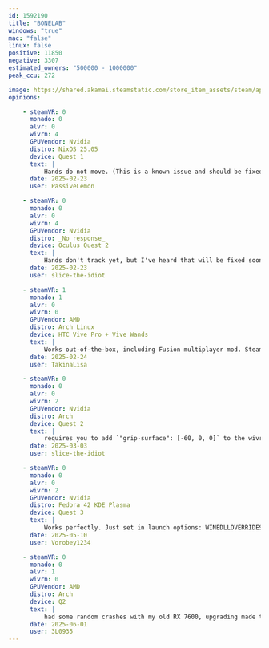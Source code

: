 ```yaml
---
id: 1592190
title: "BONELAB"
windows: "true"
mac: "false"
linux: false
positive: 11850
negative: 3307
estimated_owners: "500000 - 1000000"
peak_ccu: 272

image: https://shared.akamai.steamstatic.com/store_item_assets/steam/apps/1592190/header.jpg?t=1672959398
opinions:

    - steamVR: 0
      monado: 0
      alvr: 0
      wivrn: 4
      GPUVendor: Nvidia
      distro: NixOS 25.05
      device: Quest 1
      text: |
          Hands do not move. (This is a known issue and should be fixed soon)
      date: 2025-02-23
      user: PassiveLemon

    - steamVR: 0
      monado: 0
      alvr: 0
      wivrn: 4
      GPUVendor: Nvidia
      distro: _No response_
      device: Oculus Quest 2
      text: |
          Hands don't track yet, but I've heard that will be fixed soon
      date: 2025-02-23
      user: slice-the-idiot

    - steamVR: 1
      monado: 1
      alvr: 0
      wivrn: 0
      GPUVendor: AMD
      distro: Arch Linux
      device: HTC Vive Pro + Vive Wands
      text: |
          Works out-of-the-box, including Fusion multiplayer mod. SteamVR has the usual set of issues unrelated to the game though.
      date: 2025-02-24
      user: TakinaLisa

    - steamVR: 0
      monado: 0
      alvr: 0
      wivrn: 2
      GPUVendor: Nvidia
      distro: Arch
      device: Quest 2
      text: |
          requires you to add `"grip-surface": [-60, 0, 0]` to the wivrn config in order to play comfortably, but works great otherwise
      date: 2025-03-03
      user: slice-the-idiot

    - steamVR: 0
      monado: 0
      alvr: 0
      wivrn: 2
      GPUVendor: Nvidia
      distro: Fedora 42 KDE Plasma
      device: Quest 3
      text: |
          Works perfectly. Just set in launch options: WINEDLLOVERRIDES="version=n,b" PRESSURE_VESSEL_FILESYSTEMS_RW=$XDG_RUNTIME_DIR/wivrn/comp_ipc:/var/lib/flatpak/app/io.github.wivrn.wivrn %command% and it worked
      date: 2025-05-10
      user: Vorobey1234

    - steamVR: 0
      monado: 0
      alvr: 1
      wivrn: 0
      GPUVendor: AMD
      distro: Arch
      device: Q2
      text: |
          had some random crashes with my old RX 7600, upgrading made them disappear, no major  for the game or modding it 
      date: 2025-06-01
      user: 3L0935
---
```

